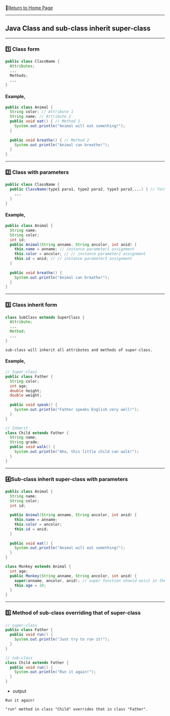 :hotel:[Return to Home Page](https://github.com/geophydog/geophydog.github.io/blob/master/README.md)
***
## Java Class and sub-class inherit super-class
***
### :one: Class form
```java
public class ClassName {
  Attributes;
  ...
  Methods;
  ...
}
```
#### Example,
```java
public class Animal {
  String color; // Attribute 1
  String name; // Attribute 2
  public void eat() { // Method 1
    System.out.println("Animal will eat something!");
  }
  
  public void breathe() { // Method 2
    System.out.println("Animal can breathe!");
  }
}
```

***

### :two: Class with parameters
```java
public class ClassName {
  public ClassName(type1 para1, type2 para2, type3 para3,...) { // formal parameters
    ...
  }
}
```
#### Example,
```java
public class Animal {
  String name;
  String color;
  int id;
  public Animal(String anname, String ancolor, int anid) {
    this.name = anname; // instance parameter1 assignment
    this.color = ancolor; // // instance parameter2 assignment
    this.id = anid; // // instance parameter3 assignment
  }
  
  public void breathe() {
    System.out.println("Animal can breathe!");
  }
}
```

***

###  :three: Class inherit form
```java
class SubClass extends SuperClass {
  Attribute;
  ...
  Method;
  ...
}
```
```
sub-class will inherit all attributes and methods of super-class.
```
#### Example,
```java
// Super-class
public class Father {
  String color;
  int age;
  double height;
  double weight;
  
  public void speak() {
    System.out.println("Father speaks English very well!");
  }
}

// Inherit
class Child extends Father {
  String name;
  String grade;
  public void walk() {
    System.out.println("Aha, this little child can walk!");
  }
}
```

***

###  :four:Sub-class inherit super-class with parameters
```java
public class Animal {
  String name;
  String color;
  int id;
  
  public Animal(String anname, String ancolor, int anid) {
    this.name = anname;
    this.color = ancolor;
    this.id = anid;
  }
  
  public void eat() {
    System.out.println("Animal will eat something!");
  }
}

class Monkey extends Animal {
  int age;
  public Monkey(String anname, String ancolor, int anid) {
    super(anname, ancolor, anid); // super function should exist in the first line.
    this.age = 10;
  }
}
```

***

### :five: Method of sub-class overriding that of super-class
```java
// super-class
public class Father {
  public void run() {
    System.out.println("Just try to run it!");
  }
}

// sub-class
class Child extends Father {
  public void run() {
    System.out.println("Run it again!");
  }
}
```

- output
```
Run it again!
```
```
"run" method in class "Child" overrides that in class "Father".
```
